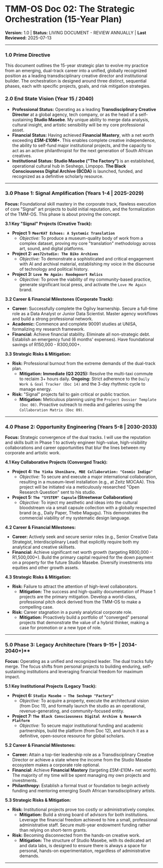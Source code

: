 # TMM-OS Doc 02: The Strategic Orchestration (15-Year Plan)
**Version:** 1.0 | **Status:** LIVING DOCUMENT - REVIEW ANNUALLY | **Last Reviewed:** 2025-07-13

---

### 1.0 Prime Directive

This document outlines the 15-year strategic plan to evolve my practice from an emerging, dual-track career into a unified, globally recognized position as a leading transdisciplinary creative director and institutional builder. The orchestration is designed around three distinct, sequential phases, each with specific projects, goals, and risk mitigation strategies.

### 2.0 End State Vision (Year 15 / 2040)

*   **Professional Status:** Operating as a leading **Transdisciplinary Creative Director** at a global agency, tech company, or as the head of a self-sustaining **Studio Masebe**. My unique ability to merge data analysis, cultural insight, and artistic sensibility will be my core professional asset.
*   **Financial Status:** Having achieved **Financial Mastery**, with a net worth exceeding **£5M-£10M+**. This enables complete creative independence, the ability to self-fund major institutional projects, and the capacity to act as an active philanthropist for the next generation of South African creatives.
*   **Institutional Status:** **Studio Masebe ("The Factory")** is an established, operational cultural hub in Seshego, Limpopo. **The Black Consciousness Digital Archive (BCDA)** is launched, funded, and recognized as a definitive scholarly resource.

---

### 3.0 Phase 1: Signal Amplification (Years 1-4 | 2025-2029)

**Focus:** Foundational skill mastery in the corporate track, flawless execution of core "Signal" art projects to build initial reputation, and the formalization of the TMM-OS. This phase is about proving the concept.

**3.1 Key "Signal" Projects (Creative Track):**
*   **Project 1: `MeerKAT Echoes: A Systemic Translation`**
    *   *Objective:* To produce a museum-quality body of work from a complex dataset, proving my core "translation" methodology across art, sound, and digital platforms.
*   **Project 2: `aes72studio: The Biko Archives`**
    *   *Objective:* To demonstrate a sophisticated and critical engagement with AI and archival material, establishing my voice in the discourse of technology and political history.
*   **Project 3: `Love Me Again: Roodepoort Relics`**
    *   *Objective:* To prove the viability of my community-based practice, generate significant local press, and activate the `Love Me Again` brand.

**3.2 Career & Financial Milestones (Corporate Track):**
*   **Career:** Successfully complete the Ogilvy learnership. Secure a full-time role as a Data Analyst or Junior Data Scientist. Master agency workflows and build a strong professional network.
*   **Academic:** Commence and complete 90091 studies at UNISA, formalizing my research framework.
*   **Financial:** Achieve financial stability. Eliminate all non-strategic debt. Establish an emergency fund (6 months' expenses). Have foundational savings of R150,000 - R300,000+.

**3.3 Strategic Risks & Mitigation:**
*   **Risk:** Professional burnout from the extreme demands of the dual-track plan.
    *   **Mitigation:** **Immediate (Q3 2025):** Resolve the multi-taxi commute to reclaim 3+ hours daily. **Ongoing:** Strict adherence to the `Daily Work & Goal Tracker (Doc 14)` and the 3-day rhythmic cycle to manage energy.
*   **Risk:** "Signal" projects fail to gain critical or public traction.
    *   **Mitigation:** Meticulous planning using the `Project Dossier Template (Doc 08)`. Proactive outreach to media and galleries using the `Collaboration Matrix (Doc 09)`.

---

### 4.0 Phase 2: Opportunity Engineering (Years 5-8 | 2030-2033)

**Focus:** Strategic convergence of the dual tracks. I will use the reputation and skills built in Phase 1 to actively engineer high-value, high-visibility collaborations and career opportunities that blur the lines between my corporate and artistic work.

**4.1 Key Collaborative Projects (Converged Track):**
*   **Project 4: `The Yinka Shonibare, MBE Collaboration: "Cosmic Indigo"`**
    *   *Objective:* To secure and execute a major international collaboration, resulting in a museum-level installation (e.g., at Zeitz MOCAA). This project will be initiated via a meticulously researched "Open Research Question" sent to his studio.
*   **Project 5: `The "SYSTEM" Capsule` (Streetwear Collaboration)**
    *   *Objective:* To inject my aesthetic and ideas into the cultural bloodstream via a small capsule collection with a globally respected brand (e.g., Daily Paper, Thebe Magugu). This demonstrates the commercial viability of my systematic design language.

**4.2 Career & Financial Milestones:**
*   **Career:** Actively seek and secure senior roles (e.g., Senior Creative Data Strategist, Interdisciplinary Lead) that explicitly require both my analytical and creative skillsets.
*   **Financial:** Achieve significant net worth growth (targeting R800,000 - R1,500,000+). Build the primary capital required for the down payment on a property for the future Studio Masebe. Diversify investments into equities and other growth assets.

**4.3 Strategic Risks & Mitigation:**
*   **Risk:** Failure to attract the attention of high-level collaborators.
    *   **Mitigation:** The success and high-quality documentation of Phase 1 projects are the primary mitigation. Develop a world-class, professional pitch deck derived from the TMM-OS to make a compelling case.
*   **Risk:** Career stagnation in a purely analytical corporate role.
    *   **Mitigation:** Proactively build a portfolio of "converged" personal projects that demonstrate the value of a hybrid thinker, making a case for promotion or a new type of role.

---

### 5.0 Phase 3: Legacy Architecture (Years 9-15+ | 2034-2040+)**

**Focus:** Operating as a unified and recognized leader. The dual tracks fully merge. The focus shifts from personal projects to building enduring, self-sustaining institutions and leveraging financial freedom for maximum impact.

**5.1 Key Institutional Projects (Legacy Track):**
*   **Project 6: `Studio Masebe — The Seshego "Factory"`**
    *   *Objective:* To acquire a property, execute the architectural vision (from Doc 11), and formally launch the studio as an operational, revenue-generating, and community-focused entity.
*   **Project 7: `The Black Consciousness Digital Archive & Research Platform`**
    *   *Objective:* To secure major institutional funding and academic partnerships, build the platform (from Doc 12), and launch it as a definitive, open-source resource for global scholars.

**5.2 Career & Financial Milestones:**
*   **Career:** Attain a top-tier leadership role as a Transdisciplinary Creative Director or achieve a state where the income from the Studio Masebe ecosystem makes a corporate role optional.
*   **Financial:** Achieve **Financial Mastery** (targeting £5M-£10M+ net worth). The majority of my time will be spent managing my own projects and investments.
*   **Philanthropy:** Establish a formal trust or foundation to begin actively funding and mentoring emerging South African transdisciplinary artists.

**5.3 Strategic Risks & Mitigation:**
*   **Risk:** Institutional projects prove too costly or administratively complex.
    *   **Mitigation:** Build a strong board of advisors for both institutions. Leverage the financial freedom achieved to hire a small, professional administrative staff. Secure multi-year endowment funding rather than relying on short-term grants.
*   **Risk:** Becoming disconnected from the hands-on creative work.
    *   **Mitigation:** The structure of Studio Masebe, with its dedicated art and data labs, is designed to ensure there is always a space for personal, hands-on experimentation, regardless of administrative demands.

---

